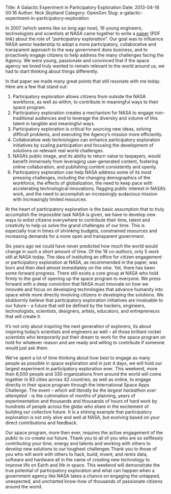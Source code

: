 Title: A Galactic Experiment in Participatory Exploration
Date: 2013-04-16 00:16
Author: Nick Skytland
Category: OpenGov
Slug: a-galactic-experiment-in-participatory-exploration

In 2007 (which seems like so long ago now), 16 young engineers,
technologists and scientists at NASA came together to write a [paper][]
(PDF link) about the role of “*participatory exploration*”. Our goal was
to influence NASA senior leadership to adopt a more participatory,
collaborative and transparent approach to the way government does
business, and to proactively engage citizens to help address the many
challenges facing the Agency. We were young, passionate and convinced
that if the space agency we loved truly wanted to remain relevant to the
world around us, we had to start thinking about things differently.

In that paper we made many great points that still resonate with me
today. Here are a few that stand out:

1.  Participatory exploration allows citizens from outside the NASA
    workforce, as well as within, to contribute in meaningful ways to
    their space program.
2.  Participatory exploration creates a mechanism for NASA to engage
    non-traditional audiences and to leverage the diversity and volume
    of this talent in tangible and meaningful ways.
3.  Participatory exploration is critical for sourcing new ideas,
    solving difficult problems, and executing the Agency’s mission more
    efficiently.
4.  Collaborative web technologies can enhance participatory exploration
    initiatives by scaling participation and focusing the development of
    solutions on relevant real world challenges.
5.  NASA’s public image, and its ability to return value to taxpayers,
    would benefit immensely from leveraging user-generated content,
    fostering online collaboration, and publishing content consistently
    and openly.
6.  Participatory exploration can help NASA address some of its most
    pressing challenges, including the changing demographics of the
    workforce, the effects of globalization, the need to keep pace with
    accelerating technological innovations, flagging public interest in
    NASA’s work, and the need to accomplish an increasingly audacious
    mission with increasingly limited resources.

At the heart of participatory exploration is the basic assumption that
to truly accomplish the impossible task NASA is given, we have to
develop new ways to enlist citizens everywhere to contribute their time,
talent and creativity to help us solve the grand challenges of our time.
This is especially true in times of shrinking budgets, constrained
resources and increasing demands for a more open and transparent
government.

Six years ago we could have never predicted how much the world would
change in such a short amount of time. Of the 16 co-authors, only 5 work
still at NASA today. The idea of instituting an office for citizen
engagement or participatory exploration at NASA, as recommended in the
paper, was born and then died almost immediately on the vine. Yet, there
has been some forward progress. There still exists a core group at NASA
who hold firmly to the goal of opening up the space program to everyone.
We press forward with a deep conviction that NASA must innovate on how
we innovate and focus on developing technologies that advance humanity
into space while more directly involving citizens in developing the
solutions. We stubbornly believe that participatory exploration
initiatives are invaluable to our future – a future that will be defined
by the hackers, engineers, technologists, scientists, designers,
artists, educators, and entrepreneurs that will create it.

It’s not only about inspiring the next generation of explorers, its
about inspiring today’s scientists and engineers as well – all those
brilliant rocket scientists who temporarily put their dream to work for
the space program on hold for whatever reason and are ready and willing
to contribute if someone would just ask them.

We’ve spent a lot of time thinking about how best to engage as many
people as possible in space exploration and in just 4 days, we will hold
our largest experiment in participatory exploration ever. This weekend,
more then 6,000 people and 330 organizations from around the world will
come together in 83 cities across 42 countries, as well as online, to
engage directly in their space program through the International Space
Apps Challenge. The event – *which will literally be the largest
hackathon ever attempted* - is the culmination of months of planning,
years of experimentation and thousands and thousands of hours of hard
work by hundreds of people across the globe who share in the excitement
of building our collective future. It is a shining example that
participatory exploration is not only alive and well at NASA, but
evolving based on your direct contributions and feedback.

Our space program, more then ever, requires the active engagement of the
public to co-create our future. Thank you to all of you who are so
selflessly contributing your time, energy and talents and working with
others to develop new solutions to our toughest challenges Thank you to
those of you who will work with others to hack, build, invent, and remix
data, software and hardware all in the name of creating new technology
to improve life on Earth and life in space. This weekend will
demonstrate the true potential of participatory exploration and what can
happen when a government agency like NASA takes a chance on engaging the
untapped, unexpected, and uncharted know-how of thousands of passionate
citizens around the world.

  [paper]: http://www.opennasa.com/wp-content/documents/PE_Recommendations.pdf
